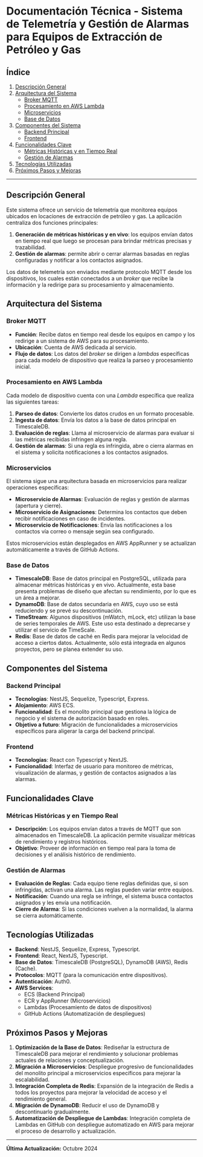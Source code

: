 # Documentación Técnica - Sistema de Telemetría y Gestión de Alarmas para Equipos de Extracción de Petróleo y Gas

## Índice
1. [Descripción General](#descripción-general)
2. [Arquitectura del Sistema](#arquitectura-del-sistema)
   - [Broker MQTT](#broker-mqtt)
   - [Procesamiento en AWS Lambda](#procesamiento-en-aws-lambda)
   - [Microservicios](#microservicios)
   - [Base de Datos](#base-de-datos)
3. [Componentes del Sistema](#componentes-del-sistema)
   - [Backend Principal](#backend-principal)
   - [Frontend](#frontend)
4. [Funcionalidades Clave](#funcionalidades-clave)
   - [Métricas Históricas y en Tiempo Real](#métricas-históricas-y-en-tiempo-real)
   - [Gestión de Alarmas](#gestión-de-alarmas)
5. [Tecnologías Utilizadas](#tecnologías-utilizadas)
6. [Próximos Pasos y Mejoras](#próximos-pasos-y-mejoras)

---

## Descripción General

Este sistema ofrece un servicio de telemetría que monitorea equipos ubicados en locaciones de extracción de petróleo y gas. La aplicación centraliza dos funciones principales:
1. **Generación de métricas históricas y en vivo**: los equipos envían datos en tiempo real que luego se procesan para brindar métricas precisas y trazabilidad.
2. **Gestión de alarmas**: permite abrir o cerrar alarmas basadas en reglas configuradas y notificar a los contactos asignados.

Los datos de telemetría son enviados mediante protocolo MQTT desde los dispositivos, los cuales están conectados a un *broker* que recibe la información y la redirige para su procesamiento y almacenamiento.

## Arquitectura del Sistema

### Broker MQTT
- **Función**: Recibe datos en tiempo real desde los equipos en campo y los redirige a un sistema de AWS para su procesamiento.
- **Ubicación**: Cuenta de AWS dedicada al servicio.
- **Flujo de datos**: Los datos del *broker* se dirigen a *lambdas* específicas para cada modelo de dispositivo que realiza la parseo y procesamiento inicial.

### Procesamiento en AWS Lambda
Cada modelo de dispositivo cuenta con una *Lambda* específica que realiza las siguientes tareas:
1. **Parseo de datos**: Convierte los datos crudos en un formato procesable.
2. **Ingesta de datos**: Envía los datos a la base de datos principal en TimescaleDB.
3. **Evaluación de reglas**: Llama al microservicio de alarmas para evaluar si las métricas recibidas infringen alguna regla.
4. **Gestión de alarmas**: Si una regla es infringida, abre o cierra alarmas en el sistema y solicita notificaciones a los contactos asignados.

### Microservicios
El sistema sigue una arquitectura basada en microservicios para realizar operaciones específicas:
- **Microservicio de Alarmas**: Evaluación de reglas y gestión de alarmas (apertura y cierre).
- **Microservicio de Asignaciones**: Determina los contactos que deben recibir notificaciones en caso de incidentes.
- **Microservicio de Notificaciones**: Envía las notificaciones a los contactos vía correo o mensaje según sea configurado.

Estos microservicios están desplegados en AWS AppRunner y se actualizan automáticamente a través de GitHub Actions.

### Base de Datos
- **TimescaleDB**: Base de datos principal en PostgreSQL, utilizada para almacenar métricas históricas y en vivo. Actualmente, esta base presenta problemas de diseño que afectan su rendimiento, por lo que es un área a mejorar.
- **DynamoDB**: Base de datos secundaria en AWS, cuyo uso se está reduciendo y se prevé su descontinuación.
- **TimeStream**: Algunos dispositivos (mWatch, mLock, etc) utilizan la base de series temporales de AWS. Este uso esta destinado a deprecarse y utilizar el servicio de TimeScale.
- **Redis**: Base de datos de caché en Redis para mejorar la velocidad de acceso a ciertos datos. Actualmente, sólo está integrada en algunos proyectos, pero se planea extender su uso.

## Componentes del Sistema

### Backend Principal
- **Tecnologías**: NestJS, Sequelize, Typescript, Express.
- **Alojamiento**: AWS ECS.
- **Funcionalidad**: Es el monolito principal que gestiona la lógica de negocio y el sistema de autorización basado en roles.
- **Objetivo a futuro**: Migración de funcionalidades a microservicios específicos para aligerar la carga del backend principal.

### Frontend
- **Tecnologías**: React con Typescript y NextJS.
- **Funcionalidad**: Interfaz de usuario para monitoreo de métricas, visualización de alarmas, y gestión de contactos asignados a las alarmas.

## Funcionalidades Clave

### Métricas Históricas y en Tiempo Real
- **Descripción**: Los equipos envían datos a través de MQTT que son almacenados en TimescaleDB. La aplicación permite visualizar métricas de rendimiento y registros históricos.
- **Objetivo**: Proveer de información en tiempo real para la toma de decisiones y el análisis histórico de rendimiento.

### Gestión de Alarmas
- **Evaluación de Reglas**: Cada equipo tiene reglas definidas que, si son infringidas, activan una alarma. Las reglas pueden variar entre equipos.
- **Notificación**: Cuando una regla se infringe, el sistema busca contactos asignados y les envía una notificación.
- **Cierre de Alarma**: Si las condiciones vuelven a la normalidad, la alarma se cierra automáticamente.

## Tecnologías Utilizadas

- **Backend**: NestJS, Sequelize, Express, Typescript.
- **Frontend**: React, NextJS, Typescript.
- **Base de Datos**: TimescaleDB (PostgreSQL), DynamoDB (AWS), Redis (Cache).
- **Protocolos**: MQTT (para la comunicación entre dispositivos).
- **Autenticación**: Auth0.
- **AWS Services**:
  - ECS (Backend Principal)
  - ECR y AppRunner (Microservicios)
  - Lambdas (Procesamiento de datos de dispositivos)
  - GitHub Actions (Automatización de despliegues)

## Próximos Pasos y Mejoras

1. **Optimización de la Base de Datos**: Rediseñar la estructura de TimescaleDB para mejorar el rendimiento y solucionar problemas actuales de relaciones y conceptualización.
2. **Migración a Microservicios**: Despliegue progresivo de funcionalidades del monolito principal a microservicios específicos para mejorar la escalabilidad.
3. **Integración Completa de Redis**: Expansión de la integración de Redis a todos los proyectos para mejorar la velocidad de acceso y el rendimiento general.
4. **Migración de DynamoDB**: Reducir el uso de DynamoDB y descontinuarlo gradualmente.
5. **Automatización de Despliegue de Lambdas**: Integración completa de Lambdas en GitHub con despliegue automatizado en AWS para mejorar el proceso de desarrollo y actualización.

---

**Última Actualización:** Octubre 2024
